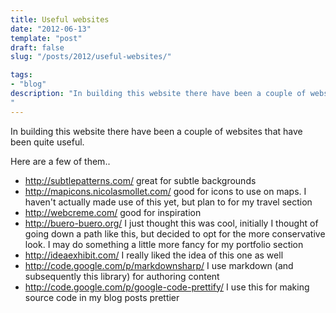 ```yaml
---
title: Useful websites
date: "2012-06-13"
template: "post"
draft: false
slug: "/posts/2012/useful-websites/"

tags:
- "blog"
description: "In building this website there have been a couple of websites that have been quite useful."
---
```

In building this website there have been a couple of websites that have been quite useful.

Here are a few of them..

* <http://subtlepatterns.com/> great for subtle backgrounds
* <http://mapicons.nicolasmollet.com/> good for icons to use on maps. I haven't actually made use of this yet, but plan to for my travel section
* <http://webcreme.com/> good for inspiration
* <http://buero-buero.org/> I just thought this was cool, initially I thought of going down a path like this, but decided to opt for the more conservative look.  I may do something a little more fancy for my portfolio section
* <http://ideaexhibit.com/> I really liked the idea of this one as well
* <http://code.google.com/p/markdownsharp/> I use markdown (and subsequently this library) for authoring content
* <http://code.google.com/p/google-code-prettify/> I use this for making source code in my blog posts prettier